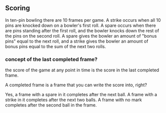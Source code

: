 ## Scoring

In ten-pin bowling there are 10 frames per game. A strike occurs when all 10 pins are knocked down on a bowler's first roll. A spare occurs when there are pins standing after the first roll, and the bowler knocks down the rest of the pins on the second roll. A spare gives the bowler an amount of "bonus pins" equal to the next roll, and a strike gives the bowler an amount of bonus pins equal to the sum of the next two rolls.

### concept of the last completed frame?

the score of the game at any point in time is the score in the last completed frame.

A completed frame is a frame that you can write the score into, right?

Yes, a frame with a spare in it completes after the next ball. A frame with a strike in it completes after the next two balls. A frame with no mark completes after the second ball in the frame.